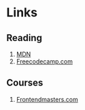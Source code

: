 # Links

## Reading

1. [MDN](https://developer.mozilla.org/en-US/docs/Learn/JavaScript/Objects/Object_prototypes)
2. [Freecodecamp.com](https://www.freecodecamp.org/news/a-beginners-guide-to-javascripts-prototype/)

## Courses

1. [Frontendmasters.com](https://frontendmasters.com/workshops/algorithms)
